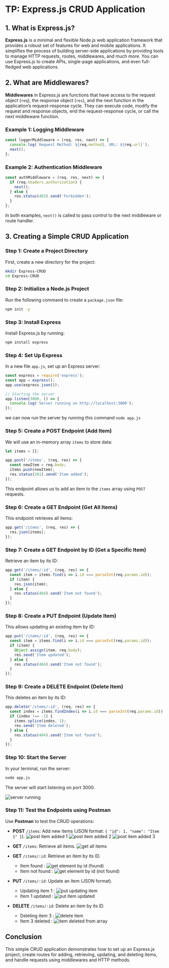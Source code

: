 # TP: Express.js CRUD Application

## 1. What is Express.js?

**Express.js** is a minimal and flexible Node.js web application framework that provides a robust set of features for web and mobile applications. It simplifies the process of building server-side applications by providing tools to manage HTTP requests, routes, middlewares, and much more. You can use Express.js to create APIs, single-page applications, and even full-fledged web applications.

## 2. What are Middlewares?

**Middlewares** in Express.js are functions that have access to the request object (`req`), the response object (`res`), and the next function in the application’s request-response cycle. They can execute code, modify the request and response objects, end the request-response cycle, or call the next middleware function.

### Example 1: Logging Middleware

```js
const loggerMiddleware = (req, res, next) => {
  console.log(`Request Method: ${req.method}, URL: ${req.url}`);
  next();
};
```

### Example 2: Authentication Middleware

```js
const authMiddleware = (req, res, next) => {
  if (req.headers.authorization) {
    next();
  } else {
    res.status(403).send('Forbidden');
  }
};
```

In both examples, `next()` is called to pass control to the next middleware or route handler.

## 3. Creating a Simple CRUD Application

### Step 1: Create a Project Directory

First, create a new directory for the project:

```bash
mkdir Express-CRUD
cd Express-CRUD
```
### Step 2: Initialize a Node.js Project

Run the following command to create a `package.json` file:

```bash
npm init -y
```

### Step 3: Install Express

Install Express.js by running:

```bash
npm install express
```

### Step 4: Set Up Express

In a new file `app.js`, set up an Express server:

```javascript
const express = require('express');
const app = express();
app.use(express.json());

// Starting the server
app.listen(3000, () => {
  console.log('Server running on http://localhost:3000');
});
```

we can now run the server by running this command `node app.js`

### Step 5: Create a POST Endpoint (Add Item)

We will use an in-memory array `items` to store data:

```js
let items = [];

app.post('/items', (req, res) => {
  const newItem = req.body;
  items.push(newItem);
  res.status(201).send('Item added');
});
```


This endpoint allows us to add an item to the `items` array using `POST` requests.

### Step 6: Create a GET Endpoint (Get All Items)

This endpoint retrieves all items:

```js
app.get('/items', (req, res) => {
  res.json(items);
});
```
### Step 7: Create a GET Endpoint by ID (Get a Specific Item)

Retrieve an item by its ID:

```js
app.get('/items/:id', (req, res) => {
  const item = items.find(i => i.id === parseInt(req.params.id));
  if (item) {
    res.json(item);
  } else {
    res.status(404).send('Item not found');
  }
});
```
### Step 8: Create a PUT Endpoint (Update Item)

This allows updating an existing item by ID:

```js
app.put('/items/:id', (req, res) => {
  const item = items.find(i => i.id === parseInt(req.params.id));
  if (item) {
    Object.assign(item, req.body);
    res.send('Item updated');
  } else {
    res.status(404).send('Item not found');
  }
});
```


### Step 9: Create a DELETE Endpoint (Delete Item)

This deletes an item by its ID:

```js
app.delete('/items/:id', (req, res) => {
  const index = items.findIndex(i => i.id === parseInt(req.params.id));
  if (index !== -1) {
    items.splice(index, 1);
    res.send('Item deleted');
  } else {
    res.status(404).send('Item not found');
  }
});
```

### Step 10: Start the Server

In your terminal, run the server:

```bash
node app.js
```

The server will start listening on port 3000.

![server running](https://github.com/user-attachments/assets/973ba2ee-850e-4b3a-a02e-3fb1eb43facc)

### Step 11: Test the Endpoints using Postman

Use **Postman** to test the CRUD operations:

- **POST** `/items`: Add new items (JSON format: `{ "id": 1, "name": "Item 1" }`).
![post item added 1](https://github.com/user-attachments/assets/cfb03669-c8f9-484c-8b19-f7fd7bdaf056)
![post item added 2](https://github.com/user-attachments/assets/137eac95-18f8-4eca-9ed4-fdc2fed85260)
![post item added 3](https://github.com/user-attachments/assets/4cfb8956-8616-4238-8d5a-e5727ea035cd)

- **GET** `/items`: Retrieve all items.
![get all items](https://github.com/user-attachments/assets/edc857b1-43bb-45d8-b892-f8bcdd44c172)

- **GET** `/items/:id`: Retrieve an item by its ID.
    - Item found :
![get element by id (found)](https://github.com/user-attachments/assets/d0b3131d-4037-4476-a989-95ca6424ef05)
    - Item not found :
![get element by id (not found)](https://github.com/user-attachments/assets/ccfe2c3f-343d-4936-a346-86afd213a714)

- **PUT** `/items/:id`: Update an item (JSON format).
    - Updating item 1 :
![put updating item](https://github.com/user-attachments/assets/c15715db-4108-4565-bb84-ea96181d3184)
    - Item 1 updated :
![put item updated](https://github.com/user-attachments/assets/6139a12a-79f7-423e-ba44-0758019c1492)

- **DELETE** `/items/:id`: Delete an item by its ID.
    - Deleting item 3 :
![delete item](https://github.com/user-attachments/assets/cc7ae54f-c228-4886-a26a-a63fea25b4ce)
    - Item 3 deleted :
![item deleted from array](https://github.com/user-attachments/assets/583d14f7-1c3d-4e6b-8896-d7ba24e162e9)


## Conclusion

This simple CRUD application demonstrates how to set up an Express.js project, create routes for adding, retrieving, updating, and deleting items, and handle requests using middlewares and HTTP methods.
